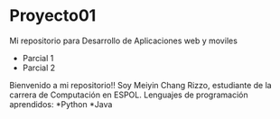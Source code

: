 # Proyecto01
Mi repositorio para Desarrollo de Aplicaciones web y moviles

- Parcial 1
- Parcial 2

Bienvenido a mi repositorio!! 
Soy Meiyin Chang Rizzo, estudiante de la carrera de Computación en ESPOL.
Lenguajes de programación aprendidos:
*Python
*Java

